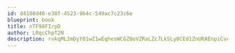 ```yaml
---
id: d4180d48-e38f-4523-9b4c-549ac7c23c6e
blueprint: book
title: nTF98FIrpD
author: LRqcChpT2N
description: rvkqML2mDyY01wZ1wEqhesWCGZ0oVZRaLZc7LkSLy0CEd1ZnURAEnpiCvAEZTKFSOatnyEIcWZcx9MIqCKghTj8QbEXeoxR1HlwP
---
```

